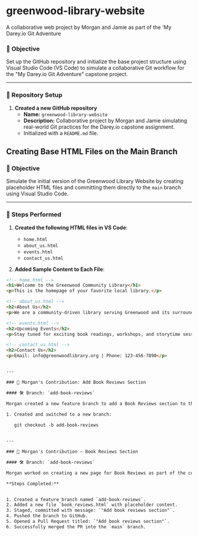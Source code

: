 # greenwood-library-website
A collaborative web project by Morgan and Jamie as part of the 'My Darey.io Git Adventure

### 🎯 Objective
Set up the GitHub repository and initialize the base project structure using Visual Studio Code (VS Code) to simulate a collaborative Git workflow for the "My Darey.io Git Adventure" capstone project.

---

### 🧱 Repository Setup

1. **Created a new GitHub repository**
   - **Name:** `greenwood-library-website`
   - **Description:** Collaborative project by Morgan and Jamie simulating real-world Git practices for the Darey.io capstone assignment.
   - Initialized with a `README.md` file.


##  Creating Base HTML Files on the Main Branch

### 🎯 Objective
Simulate the initial version of the Greenwood Library Website by creating placeholder HTML files and committing them directly to the `main` branch using Visual Studio Code.

---

### 🔨 Steps Performed

1. **Created the following HTML files in VS Code**:

   - `home.html`
   - `about_us.html`
   - `events.html`
   - `contact_us.html`

2. **Added Sample Content to Each File**:

```html
<!-- home.html -->
<h1>Welcome to the Greenwood Community Library</h1>
<p>This is the homepage of your favorite local library.</p>

<!-- about_us.html -->
<h2>About Us</h2>
<p>We are a community-driven library serving Greenwood and its surroundings.</p>

<!-- events.html -->
<h2>Upcoming Events</h2>
<p>Stay tuned for exciting book readings, workshops, and storytime sessions.</p>

<!-- contact_us.html -->
<h2>Contact Us</h2>
<p>Email: info@greenwoodlibrary.org | Phone: 123-456-7890</p>


---

### 👤 Morgan's Contribution: Add Book Reviews Section

#### 🛠️ Branch: `add-book-reviews`

Morgan created a new feature branch to add a Book Reviews section to the community library website.

1. Created and switched to a new branch:
   
   git checkout -b add-book-reviews


---

### 👤 Morgan's Contribution – Book Reviews Section

#### 🛠 Branch: `add-book-reviews`

Morgan worked on creating a new page for Book Reviews as part of the collaborative Git workflow simulation.

**Steps Completed:**


1. Created a feature branch named `add-book-reviews`.
2. Added a new file `book_reviews.html` with placeholder content.
3. Staged, committed with message: `"Add book reviews section"`.
4. Pushed the branch to GitHub.
5. Opened a Pull Request titled: `"Add book reviews section"`.
6. Successfully merged the PR into the `main` branch.

